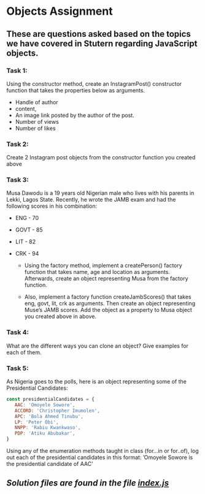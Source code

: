 # Objects Assignment

## These are questions asked based on the topics we have covered in Stutern regarding JavaScript objects.

### Task 1:
Using the constructor method, create an InstagramPost() constructor function that takes the properties below as arguments.

- Handle of author
- content,
- An image link posted by the author of the post.
- Number of views
- Number of likes

### Task 2:
Create 2 Instagram post objects from the constructor function you created above

### Task 3:
Musa Dawodu is a 19 years old Nigerian male who lives with his parents in Lekki, Lagos State. Recently, he wrote the JAMB exam and had the following scores in his combination:
- ENG - 70
- GOVT - 85
- LIT - 82
- CRK - 94

    - Using the factory method, implement a createPerson() factory function that takes name, age and location as arguments. Afterwards, create an object representing Musa from the factory function. 

    - Also, implement a factory function createJambScores() that takes eng, govt, lit, crk as arguments. Then create an object representing Muse’s JAMB scores. Add the object as a property to Musa object you created above in above.

### Task 4:
What are the different ways you can clone an object? Give examples for each of them.

### Task 5:
As Nigeria goes to the polls, here is an object representing some of the Presidential Candidates:

```javascript
const presidentialCandidates = {
   AAC: 'Omoyele Sowore',
   ACCORD: 'Christopher Imumolen',
   APC: 'Bola Ahmed Tinubu',
   LP: 'Peter Obi',
   NNPP: 'Rabiu Kwankwaso',
   PDP: 'Atiku Abubakar',
}
```

Using any of the enumeration methods taught in class (for…in  or for..of), log out each of the presidential candidates in this format:
	’Omoyele Sowore is the presidential candidate of AAC’

## *Solution files are found in the file [index.js](./index.js)*